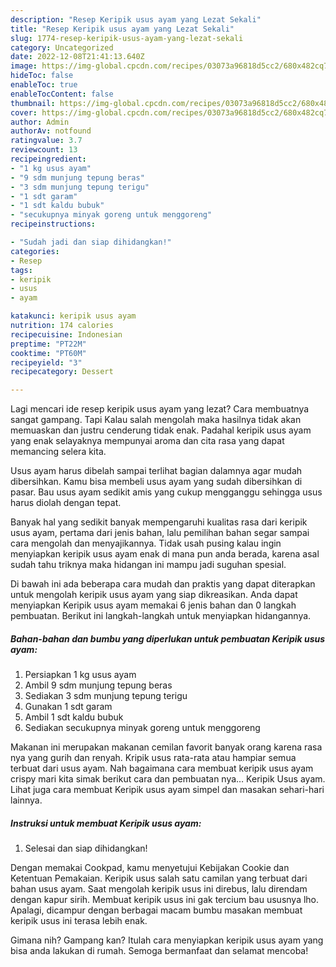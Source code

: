 ```yaml
---
description: "Resep Keripik usus ayam yang Lezat Sekali"
title: "Resep Keripik usus ayam yang Lezat Sekali"
slug: 1774-resep-keripik-usus-ayam-yang-lezat-sekali
category: Uncategorized
date: 2022-12-08T21:41:13.640Z
image: https://img-global.cpcdn.com/recipes/03073a96818d5cc2/680x482cq70/keripik-usus-ayam-foto-resep-utama.jpg
hideToc: false
enableToc: true
enableTocContent: false
thumbnail: https://img-global.cpcdn.com/recipes/03073a96818d5cc2/680x482cq70/keripik-usus-ayam-foto-resep-utama.jpg
cover: https://img-global.cpcdn.com/recipes/03073a96818d5cc2/680x482cq70/keripik-usus-ayam-foto-resep-utama.jpg
author: Admin
authorAv: notfound
ratingvalue: 3.7
reviewcount: 13
recipeingredient:
- "1 kg usus ayam"
- "9 sdm munjung tepung beras"
- "3 sdm munjung tepung terigu"
- "1 sdt garam"
- "1 sdt kaldu bubuk"
- "secukupnya minyak goreng untuk menggoreng"
recipeinstructions:

- "Sudah jadi dan siap dihidangkan!"
categories:
- Resep
tags:
- keripik
- usus
- ayam

katakunci: keripik usus ayam 
nutrition: 174 calories
recipecuisine: Indonesian
preptime: "PT22M"
cooktime: "PT60M"
recipeyield: "3"
recipecategory: Dessert

---
```



Lagi mencari ide resep keripik usus ayam yang lezat? Cara membuatnya sangat gampang. Tapi Kalau salah mengolah maka hasilnya tidak akan memuaskan dan justru cenderung tidak enak. Padahal keripik usus ayam yang enak selayaknya mempunyai aroma dan cita rasa yang dapat memancing selera kita.


Usus ayam harus dibelah sampai terlihat bagian dalamnya agar mudah dibersihkan. Kamu bisa membeli usus ayam yang sudah dibersihkan di pasar. Bau usus ayam sedikit amis yang cukup mengganggu sehingga usus harus diolah dengan tepat.

Banyak hal yang sedikit banyak mempengaruhi kualitas rasa dari keripik usus ayam, pertama dari jenis bahan, lalu pemilihan bahan segar sampai cara mengolah dan menyajikannya. Tidak usah pusing kalau ingin menyiapkan keripik usus ayam enak di mana pun anda berada, karena asal sudah tahu triknya maka hidangan ini mampu jadi suguhan spesial.


Di bawah ini ada beberapa cara mudah dan praktis yang dapat diterapkan untuk mengolah keripik usus ayam yang siap dikreasikan. Anda dapat menyiapkan Keripik usus ayam memakai 6 jenis bahan dan 0 langkah pembuatan. Berikut ini langkah-langkah untuk menyiapkan hidangannya.

<!--inarticleads1-->

##### Bahan-bahan dan bumbu yang diperlukan untuk pembuatan Keripik usus ayam:

1. Persiapkan 1 kg usus ayam
1. Ambil 9 sdm munjung tepung beras
1. Sediakan 3 sdm munjung tepung terigu
1. Gunakan 1 sdt garam
1. Ambil 1 sdt kaldu bubuk
1. Sediakan secukupnya minyak goreng untuk menggoreng


Makanan ini merupakan makanan cemilan favorit banyak orang karena rasa nya yang gurih dan renyah. Kripik usus rata-rata atau hampiar semua terbuat dari usus ayam. Nah bagaimana cara membuat keripik usus ayam crispy mari kita simak berikut cara dan pembuatan nya… Keripik Usus ayam. Lihat juga cara membuat Keripik usus ayam simpel dan masakan sehari-hari lainnya. 

<!--inarticleads2-->

##### Instruksi untuk membuat Keripik usus ayam:


1. Selesai dan siap dihidangkan!

Dengan memakai Cookpad, kamu menyetujui Kebijakan Cookie dan Ketentuan Pemakaian. Keripik usus salah satu camilan yang terbuat dari bahan usus ayam. Saat mengolah keripik usus ini direbus, lalu direndam dengan kapur sirih. Membuat keripik usus ini gak tercium bau ususnya lho. Apalagi, dicampur dengan berbagai macam bumbu masakan membuat keripik usus ini terasa lebih enak. 

Gimana nih? Gampang kan? Itulah cara menyiapkan keripik usus ayam yang bisa anda lakukan di rumah. Semoga bermanfaat dan selamat mencoba!
